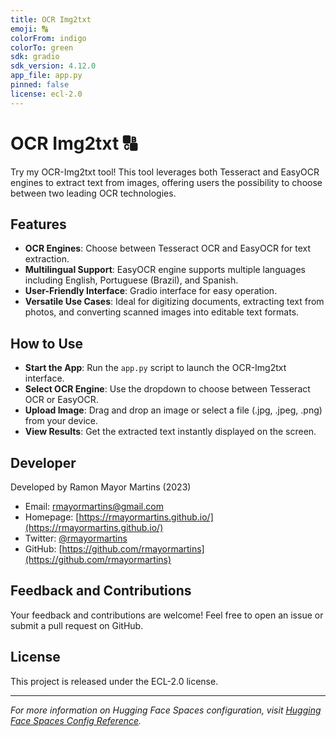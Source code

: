 ```yaml
---
title: OCR Img2txt
emoji: 🔠
colorFrom: indigo
colorTo: green
sdk: gradio
sdk_version: 4.12.0
app_file: app.py
pinned: false
license: ecl-2.0
---
```


# OCR Img2txt 🔠

Try my OCR-Img2txt tool! This tool leverages both Tesseract and EasyOCR engines to extract text from images, offering users the possibility to choose between two leading OCR technologies.

## Features

- **OCR Engines**: Choose between Tesseract OCR and EasyOCR for text extraction.
- **Multilingual Support**: EasyOCR engine supports multiple languages including English, Portuguese (Brazil), and Spanish.
- **User-Friendly Interface**: Gradio interface for easy operation.
- **Versatile Use Cases**: Ideal for digitizing documents, extracting text from photos, and converting scanned images into editable text formats.

## How to Use

- **Start the App**: Run the `app.py` script to launch the OCR-Img2txt interface.
- **Select OCR Engine**: Use the dropdown to choose between Tesseract OCR or EasyOCR.
- **Upload Image**: Drag and drop an image or select a file (.jpg, .jpeg, .png) from your device.
- **View Results**: Get the extracted text instantly displayed on the screen.

## Developer

Developed by Ramon Mayor Martins (2023)

- Email: [rmayormartins@gmail.com](mailto:rmayormartins@gmail.com)
- Homepage: [https://rmayormartins.github.io/](https://rmayormartins.github.io/)
- Twitter: [@rmayormartins](https://twitter.com/rmayormartins)
- GitHub: [https://github.com/rmayormartins](https://github.com/rmayormartins)

## Feedback and Contributions

Your feedback and contributions are welcome! Feel free to open an issue or submit a pull request on GitHub.

## License

This project is released under the ECL-2.0 license.

---
*For more information on Hugging Face Spaces configuration, visit [Hugging Face Spaces Config Reference](https://huggingface.co/docs/hub/spaces-config-reference).*
